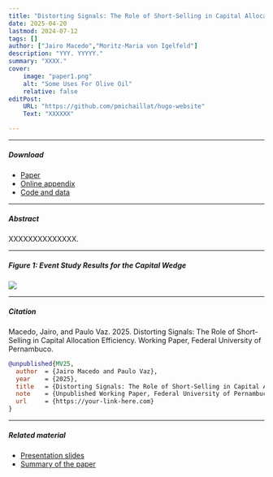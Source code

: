 ```yaml
---
title: "Distorting Signals: The Role of Short-Selling in Capital Allocation Efficiency" 
date: 2025-04-20
lastmod: 2024-07-12
tags: []
author: ["Jairo Macedo","Moritz-Maria von Igelfeld"]
description: "YYY. YYYYY." 
summary: "XXXX." 
cover:
    image: "paper1.png"
    alt: "Some Uses For Olive Oil"
    relative: false
editPost:
    URL: "https://github.com/pmichaillat/hugo-website"
    Text: "XXXXXX"

---
```


---

##### Download

+ [Paper](paper1.pdf)
+ [Online appendix](appendix1.pdf)
+ [Code and data](https://github.com/pmichaillat/feru)

---

##### Abstract

XXXXXXXXXXXXXX.

---

##### Figure 1: Event Study Results for the Capital Wedge

![](paper1.png)

---

##### Citation

Macedo, Jairo, and Paulo Vaz. 2025. Distorting Signals: The Role of Short-Selling in Capital Allocation Efficiency. Working Paper, Federal University of Pernambuco.

```BibTeX
@unpublished{MV25,
  author  = {Jairo Macedo and Paulo Vaz},
  year    = {2025},
  title   = {Distorting Signals: The Role of Short-Selling in Capital Allocation Efficiency},
  note    = {Unpublished Working Paper, Federal University of Pernambuco},
  url     = {https://your-link-here.com} 
}
```

---

##### Related material

+ [Presentation slides](presentation1.pdf)
+ [Summary of the paper](https://www.penguinrandomhouse.com/books/110403/unusual-uses-for-olive-oil-by-alexander-mccall-smith/)
